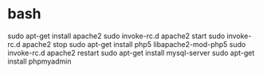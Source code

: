 # bash
sudo apt-get install apache2
sudo invoke-rc.d apache2 start
sudo invoke-rc.d apache2 stop
sudo apt-get install php5 libapache2-mod-php5
sudo invoke-rc.d apache2 restart
sudo apt-get install mysql-server
sudo apt-get install phpmyadmin
